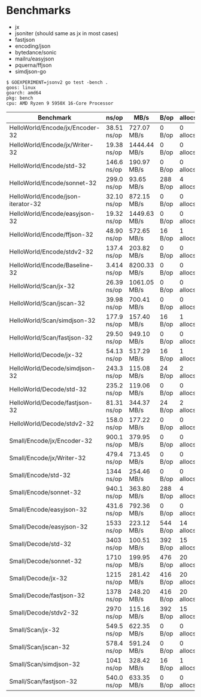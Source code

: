 # Benchmarks

* jx
* jsoniter (should same as jx in most cases)
* fastjson
* encoding/json
* bytedance/sonic
* mailru/easyjson
* pquerna/ffjson
* simdjson-go

```
$ GOEXPERIMENT=jsonv2 go test -bench .
goos: linux
goarch: amd64
pkg: bench
cpu: AMD Ryzen 9 5950X 16-Core Processor
```

| Benchmark                          | ns/op       | MB/s         | B/op     | allocs/op    |
|------------------------------------|-------------|--------------|----------|--------------|
| HelloWorld/Encode/jx/Encoder-32    | 38.51 ns/op | 727.07 MB/s  | 0 B/op   | 0 allocs/op  |
| HelloWorld/Encode/jx/Writer-32     | 19.38 ns/op | 1444.44 MB/s | 0 B/op   | 0 allocs/op  |
| HelloWorld/Encode/std-32           | 146.6 ns/op | 190.97 MB/s  | 0 B/op   | 0 allocs/op  |
| HelloWorld/Encode/sonnet-32        | 299.0 ns/op | 93.65 MB/s   | 288 B/op | 4 allocs/op  |
| HelloWorld/Encode/json-iterator-32 | 32.10 ns/op | 872.15 MB/s  | 0 B/op   | 0 allocs/op  |
| HelloWorld/Encode/easyjson-32      | 19.32 ns/op | 1449.63 MB/s | 0 B/op   | 0 allocs/op  |
| HelloWorld/Encode/ffjson-32        | 48.90 ns/op | 572.65 MB/s  | 16 B/op  | 1 allocs/op  |
| HelloWorld/Encode/stdv2-32         | 137.4 ns/op | 203.82 MB/s  | 0 B/op   | 0 allocs/op  |
| HelloWorld/Encode/Baseline-32      | 3.414 ns/op | 8200.33 MB/s | 0 B/op   | 0 allocs/op  |
| HelloWorld/Scan/jx-32              | 26.39 ns/op | 1061.05 MB/s | 0 B/op   | 0 allocs/op  |
| HelloWorld/Scan/jscan-32           | 39.98 ns/op | 700.41 MB/s  | 0 B/op   | 0 allocs/op  |
| HelloWorld/Scan/simdjson-32        | 177.9 ns/op | 157.40 MB/s  | 16 B/op  | 1 allocs/op  |
| HelloWorld/Scan/fastjson-32        | 29.50 ns/op | 949.10 MB/s  | 0 B/op   | 0 allocs/op  |
| HelloWorld/Decode/jx-32            | 54.13 ns/op | 517.29 MB/s  | 16 B/op  | 1 allocs/op  |
| HelloWorld/Decode/simdjson-32      | 243.3 ns/op | 115.08 MB/s  | 24 B/op  | 2 allocs/op  |
| HelloWorld/Decode/std-32           | 235.2 ns/op | 119.06 MB/s  | 0 B/op   | 0 allocs/op  |
| HelloWorld/Decode/fastjson-32      | 81.31 ns/op | 344.37 MB/s  | 24 B/op  | 2 allocs/op  |
| HelloWorld/Decode/stdv2-32         | 158.0 ns/op | 177.22 MB/s  | 0 B/op   | 0 allocs/op  |
| Small/Encode/jx/Encoder-32         | 900.1 ns/op | 379.95 MB/s  | 0 B/op   | 0 allocs/op  |
| Small/Encode/jx/Writer-32          | 479.4 ns/op | 713.45 MB/s  | 0 B/op   | 0 allocs/op  |
| Small/Encode/std-32                | 1344 ns/op  | 254.46 MB/s  | 0 B/op   | 0 allocs/op  |
| Small/Encode/sonnet-32             | 940.1 ns/op | 363.80 MB/s  | 288 B/op | 4 allocs/op  |
| Small/Encode/easyjson-32           | 431.6 ns/op | 792.36 MB/s  | 0 B/op   | 0 allocs/op  |
| Small/Decode/easyjson-32           | 1533 ns/op  | 223.12 MB/s  | 544 B/op | 14 allocs/op |
| Small/Decode/std-32                | 3403 ns/op  | 100.51 MB/s  | 392 B/op | 15 allocs/op |
| Small/Decode/sonnet-32             | 1710 ns/op  | 199.95 MB/s  | 476 B/op | 20 allocs/op |
| Small/Decode/jx-32                 | 1215 ns/op  | 281.42 MB/s  | 416 B/op | 20 allocs/op |
| Small/Decode/fastjson-32           | 1378 ns/op  | 248.20 MB/s  | 416 B/op | 20 allocs/op |
| Small/Decode/stdv2-32              | 2970 ns/op  | 115.16 MB/s  | 392 B/op | 15 allocs/op |
| Small/Scan/jx-32                   | 549.5 ns/op | 622.35 MB/s  | 0 B/op   | 0 allocs/op  |
| Small/Scan/jscan-32                | 578.4 ns/op | 591.24 MB/s  | 0 B/op   | 0 allocs/op  |
| Small/Scan/simdjson-32             | 1041 ns/op  | 328.42 MB/s  | 16 B/op  | 1 allocs/op  |
| Small/Scan/fastjson-32             | 540.0 ns/op | 633.35 MB/s  | 0 B/op   | 0 allocs/op  |
